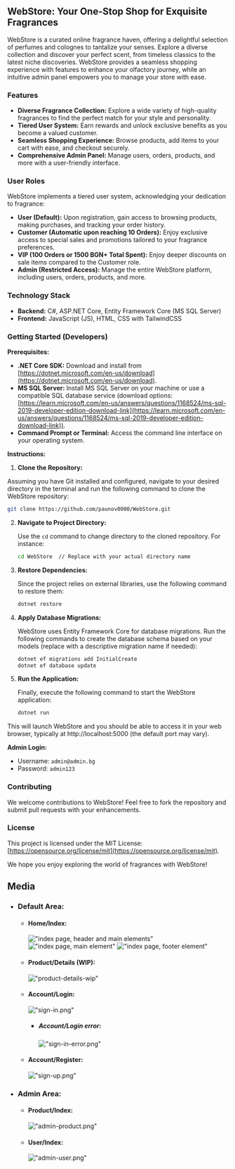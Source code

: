 ﻿## WebStore: Your One-Stop Shop for Exquisite Fragrances

WebStore is a curated online fragrance haven, offering a delightful selection of perfumes and colognes to tantalize your senses. Explore a diverse collection and discover your perfect scent, from timeless classics to the latest niche discoveries. WebStore provides a seamless shopping experience with features to enhance your olfactory journey, while an intuitive admin panel empowers you to manage your store with ease.

### Features

- **Diverse Fragrance Collection:** Explore a wide variety of high-quality fragrances to find the perfect match for your style and personality.
- **Tiered User System:** Earn rewards and unlock exclusive benefits as you become a valued customer.
- **Seamless Shopping Experience:** Browse products, add items to your cart with ease, and checkout securely.
- **Comprehensive Admin Panel:** Manage users, orders, products, and more with a user-friendly interface.

### User Roles

WebStore implements a tiered user system, acknowledging your dedication to fragrance:

- **User (Default):** Upon registration, gain access to browsing products, making purchases, and tracking your order history.
- **Customer (Automatic upon reaching 10 Orders):** Enjoy exclusive access to special sales and promotions tailored to your fragrance preferences.
- **VIP (100 Orders or 1500 BGN+ Total Spent):** Enjoy deeper discounts on sale items compared to the Customer role.
- **Admin (Restricted Access):** Manage the entire WebStore platform, including users, orders, products, and more.

### Technology Stack

- **Backend:** C#, ASP.NET Core, Entity Framework Core (MS SQL Server)
- **Frontend:** JavaScript (JS), HTML, CSS with TailwindCSS

### Getting Started (Developers)

**Prerequisites:**

- **.NET Core SDK:** Download and install from [https://dotnet.microsoft.com/en-us/download](https://dotnet.microsoft.com/en-us/download).
- **MS SQL Server:** Install MS SQL Server on your machine or use a compatible SQL database service (download options: [https://learn.microsoft.com/en-us/answers/questions/1168524/ms-sql-2019-developer-edition-download-link](https://learn.microsoft.com/en-us/answers/questions/1168524/ms-sql-2019-developer-edition-download-link)).
- **Command Prompt or Terminal:** Access the command line interface on your operating system.

**Instructions:**

1. **Clone the Repository:**

Assuming you have Git installed and configured, navigate to your desired directory in the terminal and run the following command to clone the WebStore repository:

```bash
git clone https://github.com/paunov0000/WebStore.git
```

2. **Navigate to Project Directory:**

   Use the `cd` command to change directory to the cloned repository. For instance:

   ```bash
   cd WebStore  // Replace with your actual directory name
   ```

3. **Restore Dependencies:**

   Since the project relies on external libraries, use the following command to restore them:

   ```bash
   dotnet restore
   ```

4. **Apply Database Migrations:**

   WebStore uses Entity Framework Core for database migrations. Run the following commands to create the database schema based on your models (replace with a descriptive migration name if needed):

   ```bash
   dotnet ef migrations add InitialCreate
   dotnet ef database update
   ```

5. **Run the Application:**

   Finally, execute the following command to start the WebStore application:

   ```bash
   dotnet run
   ```

This will launch WebStore and you should be able to access it in your web browser, typically at http://localhost:5000 (the default port may vary).

**Admin Login:**

- Username: `admin@admin.bg`
- Password: `admin123`

### Contributing

We welcome contributions to WebStore! Feel free to fork the repository and submit pull requests with your enhancements.

### License

This project is licensed under the MIT License: [https://opensource.org/license/mit](https://opensource.org/license/mit).

We hope you enjoy exploring the world of fragrances with WebStore!

## Media

- ### Default Area:

  - #### Home/Index:

    !["index page, header and main elements"](./images/index-header-main.png)
    !["index page, main element"](./images/index-main.png)
    !["index page, footer element"](./images/index-main-footer.png)
  
  - #### Product/Details (WIP):

    !["product-details-wip"](/images/product-details-wip.png)

  - #### Account/Login:

    !["sign-in.png"](/images/sign-in.png)

    - ##### Account/Login error:
      !["sign-in-error.png"](/images/sign-in-error.png)

  - #### Account/Register:
    !["sign-up.png"](/images/sign-up.png)

- ### Admin Area:
  - #### Product/Index:
    !["admin-product.png"](/images/admin-product.png)
  - #### User/Index:
    !["admin-user.png"](/images/admin-user.png)
